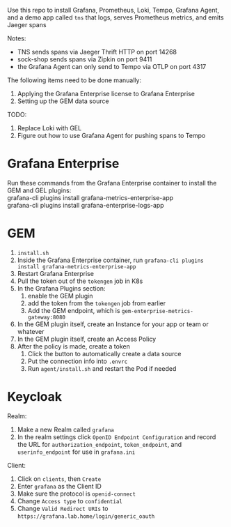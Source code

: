 Use this repo to install Grafana, Prometheus, Loki, Tempo, Grafana Agent, and a demo app called `tns` that logs, serves Prometheus metrics, and emits Jaeger spans

Notes:  
* TNS sends spans via Jaeger Thrift HTTP on port 14268
* sock-shop sends spans via Zipkin on port 9411
* the Grafana Agent can only send to Tempo via OTLP on port 4317

The following items need to be done manually:
1. Applying the Grafana Enterprise license to Grafana Enterprise
1. Setting up the GEM data source

TODO:
1. Replace Loki with GEL
1. Figure out how to use Grafana Agent for pushing spans to Tempo

# Grafana Enterprise
Run these commands from the Grafana Enterprise container to install the GEM and GEL plugins:  
grafana-cli plugins install grafana-metrics-enterprise-app  
grafana-cli plugins install grafana-enterprise-logs-app

# GEM
1. `install.sh`
1. Inside the Grafana Enterprise container, run `grafana-cli plugins install grafana-metrics-enterprise-app`
1. Restart Grafana Enterprise
1. Pull the token out of the `tokengen` job in K8s
1. In the Grafana Plugins section:
    1. enable the GEM plugin
    1. add the token from the `tokengen` job from earlier
    1. Add the GEM endpoint, which is `gem-enterprise-metrics-gateway:8080`
1. In the GEM plugin itself, create an Instance for your app or team or whatever
1. In the GEM plugin itself, create an Access Policy
1. After the policy is made, create a token
    1. Click the button to automatically create a data source
    1. Put the connection info into `.envrc`
    1. Run `agent/install.sh` and restart the Pod if needed

# Keycloak
Realm:
1. Make a new Realm called `grafana`
1. In the realm settings click `OpenID Endpoint Configuration` and record the URL for `authorization_endpoint`, `token_endpoint`, and `userinfo_endpoint` for use in `grafana.ini`

Client:
1. Click on `clients`, then `Create`
1. Enter `grafana` as the Client ID
1. Make sure the protocol is `openid-connect`
1. Change `Access type` to `confidential`
1. Change `Valid Redirect URIs` to `https://grafana.lab.home/login/generic_oauth`

